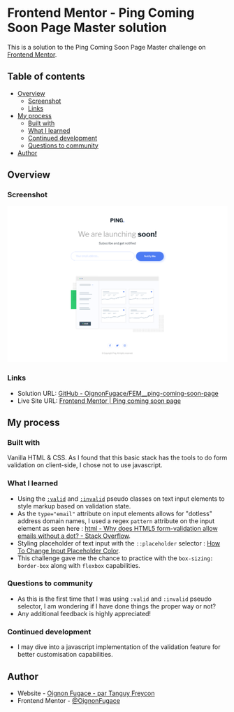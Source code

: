 # Frontend Mentor - Ping Coming Soon Page Master solution

This is a solution to the Ping Coming Soon Page Master challenge on [Frontend Mentor](https://www.frontendmentor.io/).

## Table of contents

- [Overview](#overview)
	- [Screenshot](#screenshot)
	- [Links](#links)
- [My process](#my-process)
	- [Built with](#built-with)
	- [What I learned](#what-i-learned)
	- [Continued development](#continued-development)
	- [Questions to community](#questions-to-community)
- [Author](#author)

## Overview

### Screenshot

![](./Screenshot.png)

### Links

- Solution URL: [GitHub - OignonFugace/FEM__ping-coming-soon-page](https://github.com/OignonFugace/FEM__ping-coming-soon-page)
- Live Site URL: [Frontend Mentor | Ping coming soon page](https://oignonfugace.github.io/FEM__ping-coming-soon-page/)

## My process

### Built with
Vanilla HTML & CSS. As I found that this basic stack has the tools to do form validation on client-side, I chose not to use javascript. 


### What I learned
- Using the [`:valid`](https://developer.mozilla.org/en-US/docs/Web/CSS/:valid) and [`:invalid`](https://developer.mozilla.org/en-US/docs/Web/CSS/:invalid) pseudo classes on text input elements to style markup based on validation state. 
- As the `type="email"` attribute on input elements allows for "dotless" address domain names, I used a regex `pattern` attribute on the input element as seen here : [html - Why does HTML5 form-validation allow emails without a dot? - Stack Overflow](https://stackoverflow.com/a/51139445/12438727).
- Styling placeholder of text input with the `::placeholder` selector : [How To Change Input Placeholder Color](https://www.w3schools.com/howto/howto_css_placeholder.asp).
- This challenge gave me the chance to practice with the `box-sizing: border-box` along with `flexbox` capabilities. 


### Questions to community
- As this is the first time that I was using `:valid` and `:invalid` pseudo selector, I am wondering if I have done things the proper way or not?
- Any additional feedback is highly appreciated!


### Continued development
- I may dive into a javascript implementation of the validation feature for better customisation capabilities.


## Author

- Website - [Oignon Fugace - par Tanguy Freycon](https://oignonfugace.com/)
- Frontend Mentor - [@OignonFugace](https://www.frontendmentor.io/profile/OignonFugace)
